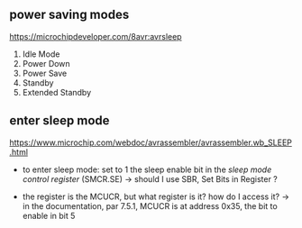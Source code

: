 ## power saving modes
https://microchipdeveloper.com/8avr:avrsleep

1. Idle Mode
2. Power Down
3. Power Save
4. Standby
5. Extended Standby

## enter sleep mode
https://www.microchip.com/webdoc/avrassembler/avrassembler.wb_SLEEP.html

* to enter sleep mode: set to 1 the sleep enable bit in the *sleep mode control register* (SMCR.SE)
-> should I use SBR, Set Bits in Register ?

* the register is the MCUCR, but what register is it? how do I access it?
-> in the documentation, par 7.5.1, MCUCR is at address 0x35, the bit to enable in bit 5

